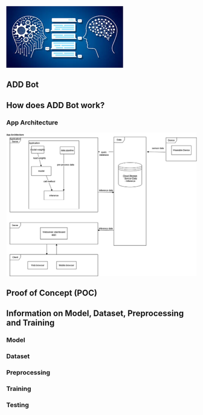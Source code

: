<img src="SystemFiles/diagrams/chat_bot.jfif">

<h2>
ADD Bot
</h2>



## How does ADD Bot work?


### App Architecture 

<img src="SystemFiles/diagrams/app.png" width=600>


## Proof of Concept (POC) 




## Information on Model, Dataset, Preprocessing and Training

### Model



### Dataset



### Preprocessing 



### Training



### Testing

